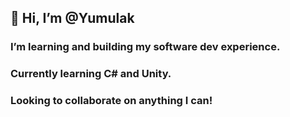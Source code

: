 ## 👋 Hi, I’m @Yumulak
### I’m learning and building my software dev experience. 
### Currently learning C# and Unity. 
### Looking to collaborate on anything I can!
